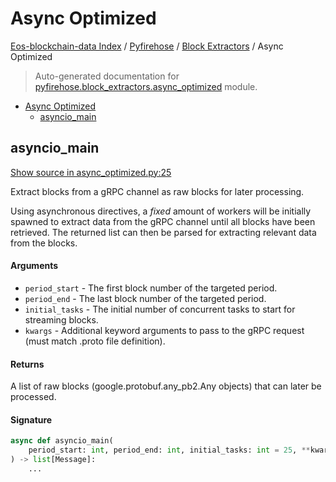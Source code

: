# Async Optimized

[Eos-blockchain-data Index](../../README.md#eos-blockchain-data-index) /
[Pyfirehose](../index.md#pyfirehose) /
[Block Extractors](./index.md#block-extractors) /
Async Optimized

> Auto-generated documentation for [pyfirehose.block_extractors.async_optimized](https://github.com/Krow10/eos-blockchain-data/blob/main/pyfirehose/block_extractors/async_optimized.py) module.

- [Async Optimized](#async-optimized)
  - [asyncio_main](#asyncio_main)

## asyncio_main

[Show source in async_optimized.py:25](https://github.com/Krow10/eos-blockchain-data/blob/main/pyfirehose/block_extractors/async_optimized.py#L25)

Extract blocks from a gRPC channel as raw blocks for later processing.

Using asynchronous directives, a *fixed* amount of workers will be initially spawned to
extract data from the gRPC channel until all blocks have been retrieved.
The returned list can then be parsed for extracting relevant data from the blocks.

#### Arguments

- `period_start` - The first block number of the targeted period.
- `period_end` - The last block number of the targeted period.
- `initial_tasks` - The initial number of concurrent tasks to start for streaming blocks.
- `kwargs` - Additional keyword arguments to pass to the gRPC request (must match .proto file definition).

#### Returns

A list of raw blocks (google.protobuf.any_pb2.Any objects) that can later be processed.

#### Signature

```python
async def asyncio_main(
    period_start: int, period_end: int, initial_tasks: int = 25, **kwargs
) -> list[Message]:
    ...
```



